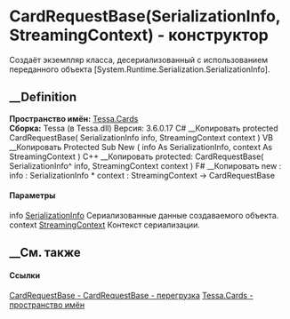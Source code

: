 # CardRequestBase(SerializationInfo, StreamingContext) - конструктор
Создаёт экземпляр класса, десериализованный с использованием переданного
объекта [System.Runtime.Serialization.SerializationInfo].
## __Definition
 **Пространство имён:** [Tessa.Cards](N_Tessa_Cards.htm)  
 **Сборка:** Tessa (в Tessa.dll) Версия: 3.6.0.17
C# __Копировать
     protected CardRequestBase(
    	SerializationInfo info,
    	StreamingContext context
    )
VB __Копировать
     Protected Sub New ( 
    	info As SerializationInfo,
    	context As StreamingContext
    )
C++ __Копировать
     protected:
    CardRequestBase(
    	SerializationInfo^ info, 
    	StreamingContext context
    )
F# __Копировать
     new : 
            info : SerializationInfo * 
            context : StreamingContext -> CardRequestBase
#### Параметры
info
[SerializationInfo](https://learn.microsoft.com/dotnet/api/system.runtime.serialization.serializationinfo)
    Сериализованные данные создаваемого объекта.
context
[StreamingContext](https://learn.microsoft.com/dotnet/api/system.runtime.serialization.streamingcontext)
    Контекст сериализации.
##  __См. также
#### Ссылки
[CardRequestBase - ](T_Tessa_Cards_CardRequestBase.htm)
[CardRequestBase - перегрузка](Overload_Tessa_Cards_CardRequestBase__ctor.htm)
[Tessa.Cards - пространство имён](N_Tessa_Cards.htm)
